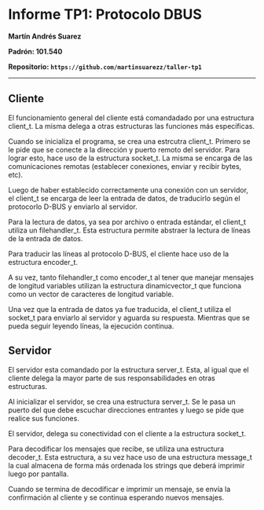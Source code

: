 # Informe TP1: Protocolo DBUS

**Martín Andrés Suarez**

**Padrón: 101.540**

**Repositorio: `https://github.com/martinsuarezz/taller-tp1`**

--------------

## Cliente

El funcionamiento general del cliente está comandadado por una estructura client_t. La misma delega a otras estructuras las funciones más específicas.

Cuando se inicializa el programa, se crea una estrcutra client_t. Primero se le pide que se conecte a la dirección y puerto remoto del servidor. Para lograr esto, hace uso de la estructura socket_t. La misma se encarga de las comunicaciones remotas (establecer conexiones, enviar y recibir bytes, etc).

Luego de haber establecido correctamente una conexión con un servidor, el client_t se encarga de leer la entrada de datos, de traducirlo según el protocorlo D-BUS y enviarlo al servidor.

Para la lectura de datos, ya sea por archivo o entrada estándar, el client_t utiliza un filehandler_t. Esta estructura permite abstraer la lectura de líneas de la entrada de datos.

Para traducir las líneas al protocolo D-BUS, el cliente hace uso de la estructura encoder_t.

A su vez, tanto filehandler_t como encoder_t al tener que manejar mensajes de longitud variables utilizan la estructura dinamicvector_t que funciona como un vector de caracteres de longitud variable.

Una vez que la entrada de datos ya fue traducida, el client_t utiliza el socket_t para enviarlo al servidor y aguarda su respuesta. Mientras que se pueda seguir leyendo líneas, la ejecución continua.

## Servidor

El servidor esta comandado por la estructura server_t. Esta, al igual que el cliente delega la mayor parte de sus responsabilidades en otras estructuras.

Al inicializar el servidor, se crea una estructura server_t. Se le pasa un puerto del que debe escuchar direcciones entrantes y luego se pide que realice sus funciones.

El servidor, delega su conectividad con el cliente a la estructura socket_t.

Para decodificar los mensajes que recibe, se utiliza una estructura decoder_t. Esta estructura, a su vez hace uso de una estructura message_t la cual almacena de forma más ordenada los strings que deberá imprimir luego por pantalla.

Cuando se termina de decodificar e imprimir un mensaje, se envía la confirmación al cliente y se continua esperando nuevos mensajes.